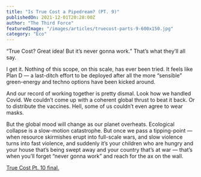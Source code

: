 ```yaml
---
title: "Is True Cost a Pipedream? (PT. 9)"
publishedOn: 2021-12-01T20:28:00Z
author: "The Third Force"
featuredImage: "/images/articles/truecost-parts-9-600x150.jpg"
category: "Eco"
---
```


“True Cost? Great idea! But it’s never gonna work.” That’s what they’ll all say.

I get it. Nothing of this scope, on this scale, has ever been tried. It feels like Plan D — a last-ditch effort to be deployed after all the more “sensible” green-energy and techno options have been kicked around.

And our record of working together is pretty dismal. Look how we handled Covid. We couldn’t come up with a coherent global thrust to beat it back. Or to distribute the vaccines. Hell, some of us couldn’t even agree to wear masks.

But the global mood will change as our planet overheats. Ecological collapse is a slow-motion catastrophe. But once we pass a tipping-point — when resource skirmishes erupt into full-scale wars, and slow violence turns into fast violence, and suddenly it’s your children who are hungry and your house that’s being swept away and your country that’s at war — that’s when you’ll forget “never gonna work” and reach for the ax on the wall.

[True Cost Pt. 10 final.](http://www.adbusters.org/article/humanitys-moment-of-truth-pt-10)
